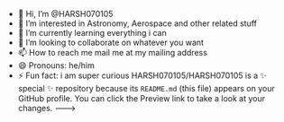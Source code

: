 - 👋 Hi, I’m @HARSH070105
- 👀 I’m interested in Astronomy, Aerospace and other related stuff
- 🌱 I’m currently learning everything i can
- 💞️ I’m looking to collaborate on whatever you want
- 📫 How to reach me mail me at my mailing address
- 😄 Pronouns: he/him
- ⚡ Fun fact: i am super curious
HARSH070105/HARSH070105 is a ✨ special ✨ repository because its `README.md` (this file) appears on your GitHub profile.
You can click the Preview link to take a look at your changes.
--->
